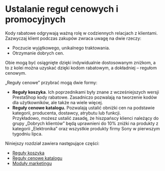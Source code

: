 # Ustalanie reguł cenowych i promocyjnych

Kody rabatowe odgrywają ważną rolę w codziennych relacjach z klientami. Zazwyczaj klient podczas zakupów zwraca uwagę na dwie rzeczy:

* Poczucie wyjątkowego, unikalnego traktowania.
* Otrzymanie dobrych cen.

Obie mogą być osiągnięte dzięki indywidualnie dostosowanym zniżkom, a to z kolei można uzyskać dzięki kodom rabatowym, a dokładniej – regułom cenowym.

„Reguły cenowe” przybrać mogą dwie formy:

* **Reguły koszyka**. Ich poprzednikami były znane z wcześniejszych wersji PrestaShop kody rabatowe. Zasadniczo pozwalają na tworzenie kodów dla użytkowników, ale także na wiele więcej.
* **Reguły cenowe katalogu.** Pozwalają ustalić obniżki cen na podstawie kategorii, producenta, dostawcy, atrybutu lub funkcji.\
  Przykładowo, możesz ustalić zasadę, że hiszpańscy klienci należący do grupy „Dobrych klientów” będą uprawnieni do 10% zniżki na produkty z kategorii „Elektronika” oraz wszystkie produkty firmy Sony w pierwszym tygodniu lipca.

Niniejszy rozdział zawiera następujące części:

* [Reguły koszyka](reguly-koszyka.md)
* [Reguły cenowe katalogu](reguly-cenowe-katalogu.md)
* [Moduły marketingu](moduly-marketingu.md)
